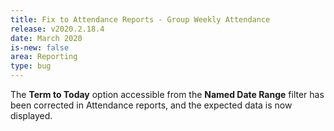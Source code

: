 ```yaml
---
title: Fix to Attendance Reports - Group Weekly Attendance
release: v2020.2.18.4
date: March 2020
is-new: false
area: Reporting
type: bug
---
```


The **Term to Today** option accessible from the **Named Date Range** filter has been corrected in Attendance reports, and the expected data is now displayed.
